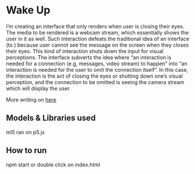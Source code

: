 # Wake Up
I’m creating an interface that only renders when user is closing their eyes. The media to be rendered is a webcam stream, which essentially shows the user in it as well. Such interaction defeats the traditional idea of an interface (to ) because user cannot see the message on the screen when they closes their eyes. This kind of interaction shuts down the input for visual perceptions. The interface subverts the idea where “an interaction is needed for a connection (e.g, messages, video stream) to happen” into “an interaction is needed for the user to omit the connection itself”. In this case, the interaction is the act of closing the eyes or shutting down one’s visual perception, and the connection to be omitted is seeing the camera stream which will display the user.

More writing on <a href="https://klogs.e-kezia.com/shared-minds/week-1">here</a>


## Models & Libraries used
ml5 ran on p5.js

## How to run
npm start 
or 
double click on index.html
